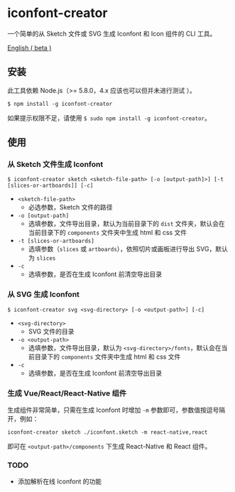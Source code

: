 # iconfont-creator

一个简单的从 Sketch 文件或 SVG 生成 Iconfont 和 Icon 组件的 CLI 工具。

[English ( beta )](./README_en.md)

## 安装

此工具依赖 Node.js（>= 5.8.0，4.x 应该也可以但并未进行测试 ）。

`$ npm install -g iconfont-creator`

如果提示权限不足，请使用 `$ sudo npm install -g iconfont-creator`。

## 使用

### 从 Sketch 文件生成 Iconfont

`$ iconfont-creator sketch <sketch-file-path> [-o [output-path]>] [-t [slices-or-artboards]] [-c]`

- `<sketch-file-path>`
  - 必选参数，Sketch 文件的路径
- `-o [output-path]`
  - 选填参数，文件导出目录，默认为当前目录下的 `dist` 文件夹，默认会在当前目录下的 `components` 文件夹中生成 html 和 css 文件
- `-t [slices-or-artboards]`
  - 选填参数（`slices` 或 `artboards`），依照切片或画板进行导出 SVG，默认为 `slices`
- `-c`
  - 选填参数，是否在生成 Iconfont 前清空导出目录

### 从 SVG 生成 Iconfont

`$ iconfont-creator svg <svg-directory> [-o <output-path>] [-c]`

- `<svg-directory>`
  - SVG 文件的目录
- `-o <output-path>`
  - 选填参数，文件导出目录，默认为 `<svg-directory>/fonts`，默认会在当前目录下的 `components` 文件夹中生成 html 和 css 文件
- `-c`
  - 选填参数，是否在生成 Iconfont 前清空导出目录

### 生成 Vue/React/React-Native 组件

生成组件非常简单，只需在生成 Iconfont 时增加 `-m` 参数即可，参数值按逗号隔开，例如：

`iconfont-creator sketch ./iconfont.sketch -m react-native,react`

即可在 `<output-path>/components` 下生成 React-Native 和 React 组件。

### TODO

- 添加解析在线 Iconfont 的功能
